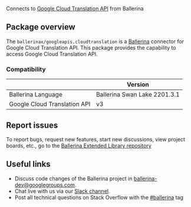 Connects to [Google Cloud Translation API](https://cloud.google.com/translate/docs/quickstarts) from Ballerina

## Package overview
The `ballerinax/googleapis.cloudtranslation` is a [Ballerina](https://ballerina.io/) connector for Google Cloud Translation API.
This package provides the capability to access Google Cloud Translation API.

### Compatibility
|                                   | Version                         |
|-----------------------------------|---------------------------------|
| Ballerina Language                | Ballerina Swan Lake 2201.3.1      | 
| Google Cloud Translation API      | v3                              |

## Report issues
To report bugs, request new features, start new discussions, view project boards, etc., go to the [Ballerina Extended Library repository](https://github.com/ballerina-platform/ballerina-extended-library)

## Useful links
- Discuss code changes of the Ballerina project in [ballerina-dev@googlegroups.com](mailto:ballerina-dev@googlegroups.com).
- Chat live with us via our [Slack channel](https://ballerina.io/community/slack/).
- Post all technical questions on Stack Overflow with the [#ballerina](https://stackoverflow.com/questions/tagged/ballerina) tag

